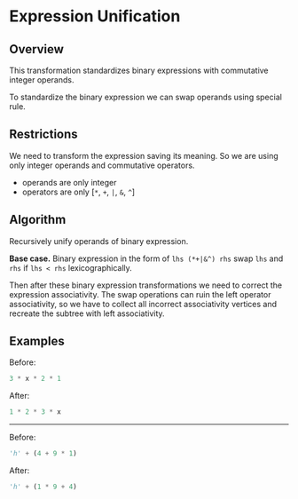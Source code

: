 # Expression Unification

## Overview

This transformation standardizes binary expressions with commutative integer operands.

To standardize the binary expression we can swap operands using special rule.

## Restrictions

We need to transform the expression saving its meaning.
So we are using only integer operands and commutative operators.

* operands are only integer
* operators are only [`*`, `+`, `|`, `&`, `^`]

## Algorithm

Recursively unify operands of binary expression.

__Base case.__
Binary expression in the form of `lhs (*+|&^) rhs` swap `lhs` and `rhs` if `lhs < rhs` lexicographically.

Then after these binary expression transformations we need to correct the expression associativity.
The swap operations can ruin the left operator associativity, so we have to collect all incorrect associativity vertices 
and recreate the subtree with left associativity.

## Examples

Before:
```python
3 * x * 2 * 1
```
After:
```python
1 * 2 * 3 * x
```

---

Before:
```python
'h' + (4 + 9 * 1)
```
After:
```python
'h' + (1 * 9 + 4)
```
